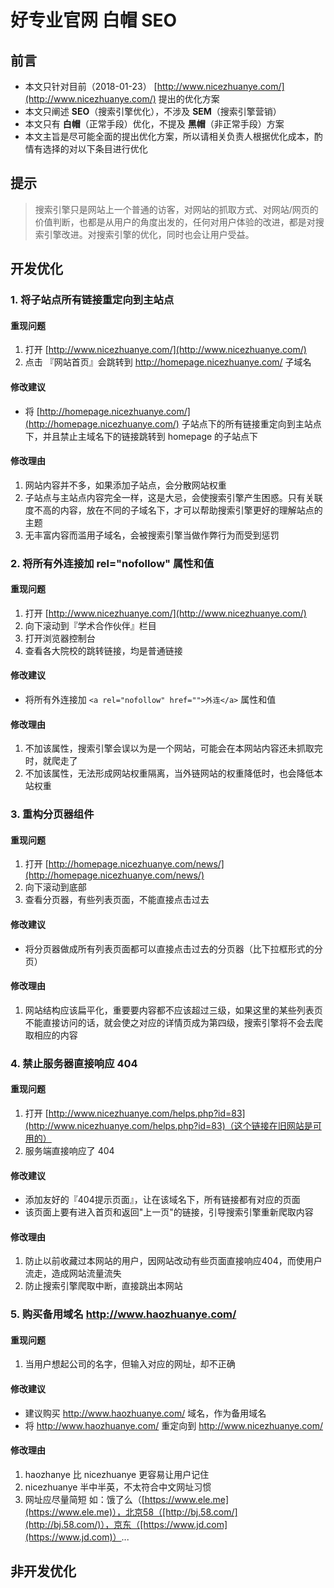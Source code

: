 # 好专业官网 白帽 SEO

## 前言

* 本文只针对目前（2018-01-23） [http://www.nicezhuanye.com/](http://www.nicezhuanye.com/) 提出的优化方案
* 本文只阐述 **SEO**（搜索引擎优化），不涉及 **SEM**（搜索引擎营销）
* 本文只有 **白帽**（正常手段）优化，不提及 **黑帽**（非正常手段）方案
* 本文主旨是尽可能全面的提出优化方案，所以请相关负责人根据优化成本，酌情有选择的对以下条目进行优化

## 提示

> 搜索引擎只是网站上一个普通的访客，对网站的抓取方式、对网站/网页的价值判断，也都是从用户的角度出发的，任何对用户体验的改进，都是对搜索引擎改进。对搜索引擎的优化，同时也会让用户受益。


## 开发优化

### 1. 将子站点所有链接重定向到主站点

#### 重现问题

1. 打开 [http://www.nicezhuanye.com/](http://www.nicezhuanye.com/)
2. 点击 『网站首页』会跳转到 http://homepage.nicezhuanye.com/ 子域名

#### 修改建议

* 将 [http://homepage.nicezhuanye.com/](http://homepage.nicezhuanye.com/) 子站点下的所有链接重定向到主站点下，并且禁止主域名下的链接跳转到 homepage 的子站点下

#### 修改理由

1. 网站内容并不多，如果添加子站点，会分散网站权重
2. 子站点与主站点内容完全一样，这是大忌，会使搜索引擎产生困惑。只有关联度不高的内容，放在不同的子域名下，才可以帮助搜索引擎更好的理解站点的主题
3. 无丰富内容而滥用子域名，会被搜索引擎当做作弊行为而受到惩罚

### 2. 将所有外连接加 rel="nofollow" 属性和值

#### 重现问题

1. 打开 [http://www.nicezhuanye.com/](http://www.nicezhuanye.com/)
2. 向下滚动到『学术合作伙伴』栏目
3. 打开浏览器控制台
4. 查看各大院校的跳转链接，均是普通链接

#### 修改建议

* 将所有外连接加 ```<a rel="nofollow" href="">外连</a>``` 属性和值

#### 修改理由

1. 不加该属性，搜索引擎会误以为是一个网站，可能会在本网站内容还未抓取完时，就爬走了
2. 不加该属性，无法形成网站权重隔离，当外链网站的权重降低时，也会降低本站权重

### 3. 重构分页器组件

#### 重现问题

1. 打开 [http://homepage.nicezhuanye.com/news/](http://homepage.nicezhuanye.com/news/)
2. 向下滚动到底部
3. 查看分页器，有些列表页面，不能直接点击过去

#### 修改建议

* 将分页器做成所有列表页面都可以直接点击过去的分页器（比下拉框形式的分页）

#### 修改理由

1. 网站结构应该扁平化，重要要内容都不应该超过三级，如果这里的某些列表页不能直接访问的话，就会使之对应的详情页成为第四级，搜索引擎将不会去爬取相应的内容

### 4. 禁止服务器直接响应 404

#### 重现问题

1. 打开 [http://www.nicezhuanye.com/helps.php?id=83](http://www.nicezhuanye.com/helps.php?id=83)（这个链接在旧网站是可用的）
2. 服务端直接响应了 404

#### 修改建议

* 添加友好的『404提示页面』，让在该域名下，所有链接都有对应的页面
* 该页面上要有进入首页和返回"上一页"的链接，引导搜索引擎重新爬取内容

#### 修改理由

1. 防止以前收藏过本网站的用户，因网站改动有些页面直接响应404，而使用户流走，造成网站流量流失
2. 防止搜索引擎爬取中断，直接跳出本网站

### 5. 购买备用域名 http://www.haozhuanye.com/

#### 重现问题

1. 当用户想起公司的名字，但输入对应的网址，却不正确

#### 修改建议

* 建议购买 http://www.haozhuanye.com/ 域名，作为备用域名
* 将 http://www.haozhuanye.com/ 重定向到 http://www.nicezhuanye.com/

#### 修改理由

1. haozhanye 比 nicezhuanye 更容易让用户记住
2. nicezhuanye 半中半英，不太符合中文网址习惯
3. 网址应尽量简短 如：饿了么（[https://www.ele.me](https://www.ele.me)），北京58（[http://bj.58.com/](http://bj.58.com/)），京东（[https://www.jd.com](https://www.jd.com)）...

## 非开发优化